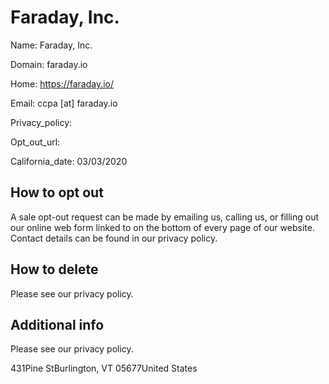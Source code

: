 
# Faraday, Inc.

Name: Faraday, Inc.

Domain: faraday.io

Home: https://faraday.io/

Email: ccpa [at] faraday.io

Privacy_policy: 

Opt_out_url: 

California_date: 03/03/2020



## How to opt out

A sale opt-out request can be made by emailing us, calling us, or filling out our online web form linked to on the bottom of every page of our website. Contact details can be found in our privacy policy.

## How to delete

Please see our privacy policy.

## Additional info

Please see our privacy policy.

431Pine StBurlington, VT 05677United States

